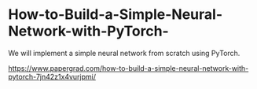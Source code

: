 # How-to-Build-a-Simple-Neural-Network-with-PyTorch-
We will implement a simple neural network from scratch using PyTorch.

https://www.papergrad.com/how-to-build-a-simple-neural-network-with-pytorch-7jn42z1x4vurjpmi/
